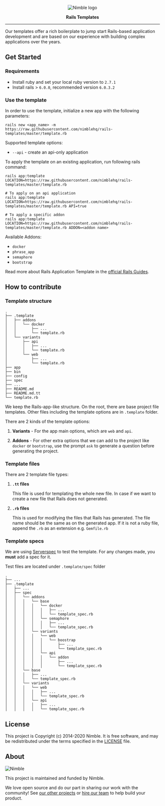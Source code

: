 <p align="center">
  <img alt="Nimble logo" src="https://assets.nimblehq.co/logo/light/logo-light-text-320.png" />
</p>

<p align="center">
  <strong>Rails Templates</strong>
</p>


---

Our templates offer a rich boilerplate to jump start Rails-based application development and are based on our experience
with building complex applications over the years.

## Get Started

### Requirements

- Install ruby and set your local ruby version to `2.7.1`
- Install rails > `6.0.0`, recommended version `6.0.3.2`

### Use the template

In order to use the template, initialize a new app with the following parameters:

```
rails new <app_name> -m https://raw.githubusercontent.com/nimblehq/rails-templates/master/template.rb
```

Supported template options:
- `--api` - create an api-only application

To apply the template on an existing application, run following rails command:

```
rails app:template LOCATION=https://raw.githubusercontent.com/nimblehq/rails-templates/master/template.rb

# To apply on an api application
rails app:template LOCATION=https://raw.githubusercontent.com/nimblehq/rails-templates/master/template.rb API=true

# To apply a specific addon
rails app:template LOCATION=https://raw.githubusercontent.com/nimblehq/rails-templates/master/template.rb ADDON=<addon name>
```

Available Addons:
- `docker`
- `phrase_app`
- `semaphore`
- `bootstrap`

Read more about Rails Application Template in the [official Rails Guides](https://guides.rubyonrails.org/rails_application_templates.html).

## How to contribute

### Template structure

```
.
├── .template
│   ├── addons
│   │   └── docker
│   │       ├── ...
│   │       └── template.rb
│   └── variants
│       ├── api
│       │   ├── ...
│       │   └── template.rb
│       └── web
│           ├── ...
│           └── template.rb
├── app
├── bin
├── config
├── spec
├── ...
├── README.md
├── README.md.tt
└── template.rb
```

We keep the Rails-app-like structure. On the root, there are base project file templates.
Other files including the template options are in `.template` folder.

There are 2 kinds of the template options:

1. **Variants** - For the app main options, which are `web` and `api`.

2. **Addons** - For other extra options that we can add to the project like `docker` or `bootstrap`,
use the prompt `ask` to generate a question before generating the project.

### Template files

There are 2 template file types:

1. **`.tt` files**

    This file is used for templating the whole new file.
    In case if we want to create a new file that Rails does not generated.

2. **`.rb` files**

    This is used for modifying the files that Rails has generated.
    The file name should be the same as on the generated app.
    If it is not a ruby file, append the `.rb` as an extension e.g. `Gemfile.rb`

### Template specs

We are using [Serverspec](https://serverspec.org/) to test the template.
For any changes made, you **must** add a spec for it.

Test files are located under `.template/spec` folder

```
.
├── ...
├── .template
│   ├── ...
│   ├── spec
│   │   └── addons
│   │   │   └── base
│   │   │   │   └── docker
│   │   │   │   │   ├── ...
│   │   │   │   │   └── template_spec.rb
│   │   │   │   └── semaphore
│   │   │   │   │   ├── ...
│   │   │   │   │   └── template_spec.rb
│   │   │   └── variants
│   │   │   │   └── web
│   │   │   │   │   └── boostrap
│   │   │   │   │       ├── ...
│   │   │   │   │       └── template_spec.rb
│   │   │   │   └── api
│   │   │   │   │   └── addon
│   │   │   │   │       ├── ...
│   │   │   │   │       └── template_spec.rb
│   │   └── base
│   │   │   ├── ...
│   │   │   └── template_spec.rb
│   │   └── variants
│   │   │   └── web
│   │   │   │   ├── ...
│   │   │   │   └── template_spec.rb
│   │   │   └── api
│   │   │   │   ├── ...
│   │   │   │   └── template_spec.rb
```

## License

This project is Copyright (c) 2014-2020 Nimble. It is free software,
and may be redistributed under the terms specified in the [LICENSE] file.

[LICENSE]: /LICENSE

## About

![Nimble](https://assets.nimblehq.co/logo/dark/logo-dark-text-160.png)

This project is maintained and funded by Nimble.

We love open source and do our part in sharing our work with the community!
See [our other projects][community] or [hire our team][hire] to help build your product.

[community]: https://github.com/nimblehq
[hire]: https://nimblehq.co/
